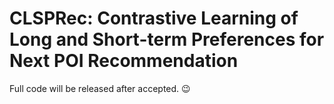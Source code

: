 # CLSPRec: Contrastive Learning of Long and Short-term Preferences for Next POI Recommendation

Full code will be released after accepted. 😉
